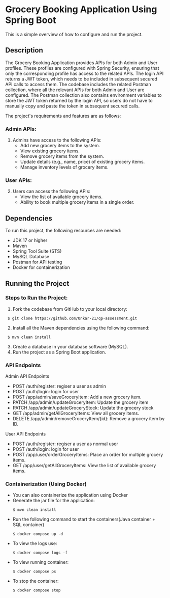 # Grocery Booking Application Using Spring Boot

This is a simple overview of how to configure and run the project.

## Description
The Grocery Booking Application provides APIs for both Admin and User profiles. These profiles are configured with Spring Security, ensuring that only the corresponding profile has access to the related APIs. The login API returns a JWT token, which needs to be included in subsequent secured API calls to access them. The codebase includes the related Postman collection, where all the relevant APIs for both Admin and User are configured. The Postman collection also contains environment variables to store the JWT token returned by the login API, so users do not have to manually copy and paste the token in subsequent secured calls.

The project's requirements and features are as follows:

### Admin APIs:
1. Admins have access to the following APIs:
   - Add new grocery items to the system.
   - View existing grocery items.
   - Remove grocery items from the system.
   - Update details (e.g., name, price) of existing grocery items.
   - Manage inventory levels of grocery items.

### User APIs:
2. Users can access the following APIs:
   - View the list of available grocery items.
   - Ability to book multiple grocery items in a single order.

## Dependencies

To run this project, the following resources are needed:
- JDK 17 or higher
- Maven
- Spring Tool Suite (STS)
- MySQL Database
- Postman for API testing
- Docker for containerization

## Running the Project

### Steps to Run the Project:

1. Fork the codebase from GitHub to your local directory:
  ```
   $ git clone https://github.com/Onkar-21/qp-assessment.git
  ```
2. Install all the Maven dependencies using the following command:
  ```
   $ mvn clean install
  ```
3. Create a database in your database software (MySQL).
4. Run the project as a Spring Boot application.

### API Endpoints
Admin API Endpoints
- POST /auth/register: regiser a user as admin
- POST /auth/login: login for user
- POST /app/admin/saveGroceryItem: Add a new grocery item.
- PATCH /app/admin/updateGroceryItem: Update the grocery item
- PATCH /app/admin/updateGroceryStock: Update the grocery stock
- GET /app/admin/getAllGroceryItems: View all grocery items.
- DELETE /app/admin/removeGroceryItem/{id}: Remove a grocery item by ID.

User API Endpoints
- POST /auth/register: regiser a user as normal user
- POST /auth/login: login for user
- POST /app/user/orderGroceryItems: Place an order for multiple grocery items.
- GET /app/user/getAllGroceryItems: View the list of available grocery items.

### Containerization (Using Docker)
- You can also containerize the application using Docker
- Generate the jar file for the application:
  ```
  $ mvn clean install
- Run the following command to start the containers(Java container + SQL container)
  ```
  $ docker compose up -d
  ```
- To view the logs use:
  ```
  $ docker compose logs -f
  ```
- To view running container:
  ```
  $ docker compose ps
  ```  
- To stop the container:
  ```
  $ docker compose stop
  ```

